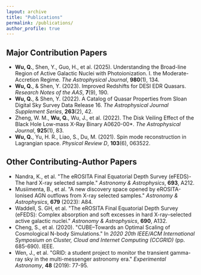 ```yaml
---
layout: archive
title: "Publications"
permalink: /publications/
author_profile: true
---
```


Major Contribution Papers
------

- **Wu, Q.**, Shen, Y., Guo, H., et al. (2025). Understanding the Broad-line Region of Active Galactic Nuclei with Photoionization. I. the Moderate-Accretion Regime. *The Astrophysical Journal*, **980**(1), 134.
- **Wu, Q.**, & Shen, Y. (2023). Improved Redshifts for DESI EDR Quasars. *Research Notes of the AAS*, **7**(9), 190.
- **Wu, Q.**, & Shen, Y. (2022). A Catalog of Quasar Properties from Sloan Digital Sky Survey Data Release 16. *The Astrophysical Journal Supplement Series*, **263**(2), 42.
- Zheng, W. M., **Wu, Q.**, Wu, J., et al. (2022). The Disk Veiling Effect of the Black Hole Low-mass X-Ray Binary A0620-00*. *The Astrophysical Journal*, **925**(1), 83.
- **Wu, Q.**, Yu, H. R., Liao, S., Du, M. (2021). Spin mode reconstruction in Lagrangian space. *Physical Review D*, **103**(6), 063522.


Other Contributing-Author Papers
------
- Nandra, K., et al. "The eROSITA Final Equatorial Depth Survey (eFEDS)-The hard X-ray selected sample." *Astronomy & Astrophysics*, **693**, A212.
- Musiimenta, B., et al. "A new discovery space opened by eROSITA-Ionised AGN outflows from X-ray selected samples." *Astronomy & Astrophysics*, **679** (2023): A84.
- Waddell, S. GH, et al. "The eROSITA Final Equatorial Depth Survey (eFEDS): Complex absorption and soft excesses in hard X-ray–selected active galactic nuclei." *Astronomy & Astrophysics*, **690**, A132.
- Cheng, S., et al. (2020). "CUBE–Towards an Optimal Scaling of Cosmological N-body Simulations." In *2020 20th IEEE/ACM International Symposium on Cluster, Cloud and Internet Computing (CCGRID)* (pp. 685-690). IEEE.
- Wen, J., et al. "GRID: a student project to monitor the transient gamma-ray sky in the multi-messenger astronomy era." *Experimental Astronomy*, **48** (2019): 77-95.
